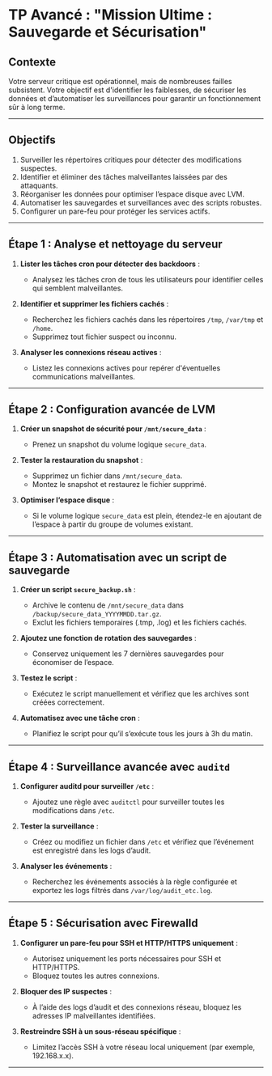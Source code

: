 # TP Avancé : "Mission Ultime : Sauvegarde et Sécurisation"

## Contexte
Votre serveur critique est opérationnel, mais de nombreuses failles subsistent. Votre objectif est d'identifier les faiblesses, de sécuriser les données et d’automatiser les surveillances pour garantir un fonctionnement sûr à long terme.

---

## Objectifs
1. Surveiller les répertoires critiques pour détecter des modifications suspectes.
2. Identifier et éliminer des tâches malveillantes laissées par des attaquants.
3. Réorganiser les données pour optimiser l’espace disque avec LVM.
4. Automatiser les sauvegardes et surveillances avec des scripts robustes.
5. Configurer un pare-feu pour protéger les services actifs.

---

## Étape 1 : Analyse et nettoyage du serveur

1. **Lister les tâches cron pour détecter des backdoors** :
   - Analysez les tâches cron de tous les utilisateurs pour identifier celles qui semblent malveillantes.

2. **Identifier et supprimer les fichiers cachés** :
   - Recherchez les fichiers cachés dans les répertoires `/tmp`, `/var/tmp` et `/home`.
   - Supprimez tout fichier suspect ou inconnu.

3. **Analyser les connexions réseau actives** :
   - Listez les connexions actives pour repérer d'éventuelles communications malveillantes.

---

## Étape 2 : Configuration avancée de LVM

1. **Créer un snapshot de sécurité pour `/mnt/secure_data`** :
   - Prenez un snapshot du volume logique `secure_data`.

2. **Tester la restauration du snapshot** :
   - Supprimez un fichier dans `/mnt/secure_data`.
   - Montez le snapshot et restaurez le fichier supprimé.

3. **Optimiser l’espace disque** :
   - Si le volume logique `secure_data` est plein, étendez-le en ajoutant de l’espace à partir du groupe de volumes existant.

---

## Étape 3 : Automatisation avec un script de sauvegarde

1. **Créer un script `secure_backup.sh`** :
   - Archive le contenu de `/mnt/secure_data` dans `/backup/secure_data_YYYYMMDD.tar.gz`.
   - Exclut les fichiers temporaires (.tmp, .log) et les fichiers cachés.

2. **Ajoutez une fonction de rotation des sauvegardes** :
   - Conservez uniquement les 7 dernières sauvegardes pour économiser de l’espace.

3. **Testez le script** :
   - Exécutez le script manuellement et vérifiez que les archives sont créées correctement.

4. **Automatisez avec une tâche cron** :
   - Planifiez le script pour qu’il s’exécute tous les jours à 3h du matin.

---

## Étape 4 : Surveillance avancée avec `auditd`

1. **Configurer auditd pour surveiller `/etc`** :
   - Ajoutez une règle avec `auditctl` pour surveiller toutes les modifications dans `/etc`.

2. **Tester la surveillance** :
   - Créez ou modifiez un fichier dans `/etc` et vérifiez que l’événement est enregistré dans les logs d’audit.

3. **Analyser les événements** :
   - Recherchez les événements associés à la règle configurée et exportez les logs filtrés dans `/var/log/audit_etc.log`.

---

## Étape 5 : Sécurisation avec Firewalld

1. **Configurer un pare-feu pour SSH et HTTP/HTTPS uniquement** :
   - Autorisez uniquement les ports nécessaires pour SSH et HTTP/HTTPS.
   - Bloquez toutes les autres connexions.

2. **Bloquer des IP suspectes** :
   - À l’aide des logs d’audit et des connexions réseau, bloquez les adresses IP malveillantes identifiées.

3. **Restreindre SSH à un sous-réseau spécifique** :
   - Limitez l’accès SSH à votre réseau local uniquement (par exemple, 192.168.x.x).

---
